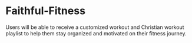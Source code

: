 # Faithful-Fitness
Users will be able to receive a customized workout and Christian workout playlist to help them stay organized and motivated on their fitness journey.
